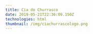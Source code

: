 ```yaml
---
title: Cia do Churrasco
date: 2019-05-21T22:36:09.150Z
technologies: html
thumbnail: /img/ciachurrascologo.png
---
```

